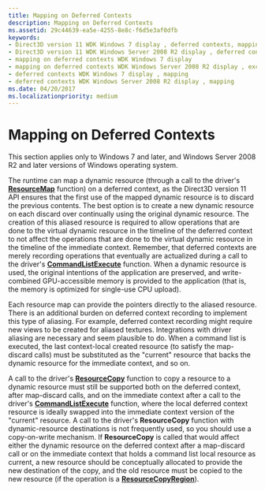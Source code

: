 ```yaml
---
title: Mapping on Deferred Contexts
description: Mapping on Deferred Contexts
ms.assetid: 29c44639-ea5e-4255-8e8c-f6d5e3af0dfb
keywords:
- Direct3D version 11 WDK Windows 7 display , deferred contexts, mapping
- Direct3D version 11 WDK Windows Server 2008 R2 display , deferred contexts, mapping
- mapping on deferred contexts WDK Windows 7 display
- mapping on deferred contexts WDK Windows Server 2008 R2 display , excluding DDI functions
- deferred contexts WDK Windows 7 display , mapping
- deferred contexts WDK Windows Server 2008 R2 display , mapping
ms.date: 04/20/2017
ms.localizationpriority: medium
---
```


# Mapping on Deferred Contexts


This section applies only to Windows 7 and later, and Windows Server 2008 R2 and later versions of Windows operating system.

The runtime can map a dynamic resource (through a call to the driver's [**ResourceMap**](https://docs.microsoft.com/windows-hardware/drivers/ddi/content/d3d10umddi/nc-d3d10umddi-pfnd3d10ddi_resourcemap) function) on a deferred context, as the Direct3D version 11 API ensures that the first use of the mapped dynamic resource is to discard the previous contents. The best option is to create a new dynamic resource on each discard over continually using the original dynamic resource. The creation of this aliased resource is required to allow operations that are done to the virtual dynamic resource in the timeline of the deferred context to not affect the operations that are done to the virtual dynamic resource in the timeline of the immediate context. Remember, that deferred contexts are merely recording operations that eventually are actualized during a call to the driver's [**CommandListExecute**](https://docs.microsoft.com/windows-hardware/drivers/ddi/content/d3d10umddi/nc-d3d10umddi-pfnd3d11ddi_commandlistexecute) function. When a dynamic resource is used, the original intentions of the application are preserved, and write-combined GPU-accessible memory is provided to the application (that is, the memory is optimized for single-use CPU upload).

Each resource map can provide the pointers directly to the aliased resource. There is an additional burden on deferred context recording to implement this type of aliasing. For example, deferred context recording might require new views to be created for aliased textures. Integrations with driver aliasing are necessary and seem plausible to do. When a command list is executed, the last context-local created resource (to satisfy the map-discard calls) must be substituted as the "current" resource that backs the dynamic resource for the immediate context, and so on.

A call to the driver's [**ResourceCopy**](https://docs.microsoft.com/windows-hardware/drivers/ddi/content/d3d10umddi/nc-d3d10umddi-pfnd3d10ddi_resourcecopy) function to copy a resource to a dynamic resource must still be supported both on the deferred context, after map-discard calls, and on the immediate context after a call to the driver's [**CommandListExecute**](https://docs.microsoft.com/windows-hardware/drivers/ddi/content/d3d10umddi/nc-d3d10umddi-pfnd3d11ddi_commandlistexecute) function, where the local deferred context resource is ideally swapped into the immediate context version of the "current" resource. A call to the driver's **ResourceCopy** function with dynamic-resource destinations is not frequently used, so you should use a copy-on-write mechanism. If **ResourceCopy** is called that would affect either the dynamic resource on the deferred context after a map-discard call or on the immediate context that holds a command list local resource as current, a new resource should be conceptually allocated to provide the new destination of the copy, and the old resource must be copied to the new resource (if the operation is a [**ResourceCopyRegion**](https://docs.microsoft.com/windows-hardware/drivers/ddi/content/d3d10umddi/nc-d3d10umddi-pfnd3d10ddi_resourcecopyregion)).

 

 





